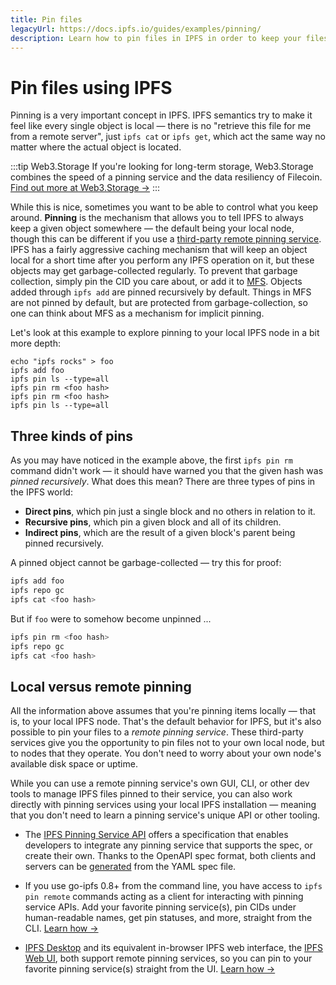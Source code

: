 ```yaml
---
title: Pin files
legacyUrl: https://docs.ipfs.io/guides/examples/pinning/
description: Learn how to pin files in IPFS in order to keep your files and other objects local.
---
```


# Pin files using IPFS

Pinning is a very important concept in IPFS. IPFS semantics try to make it feel like every single object is local — there is no "retrieve this file for me from a remote server", just `ipfs cat` or `ipfs get`, which act the same way no matter where the actual object is located.

:::tip Web3.Storage
If you're looking for long-term storage, Web3.Storage combines the speed of a pinning service and the data resiliency of Filecoin. [Find out more at Web3.Storage →](https://web3.storage)
:::

While this is nice, sometimes you want to be able to control what you keep around. **Pinning** is the mechanism that allows you to tell IPFS to always keep a given object somewhere — the default being your local node, though this can be different if you use a [third-party remote pinning service](work-with-pinning-services.md). IPFS has a fairly aggressive caching mechanism that will keep an object local for a short time after you perform any IPFS operation on it, but these objects may get garbage-collected regularly. To prevent that garbage collection, simply pin the CID you care about, or add it to [MFS](../concepts/file-systems.md#mutable-file-system-mfs). Objects added through `ipfs add` are pinned recursively by default. Things in MFS are not pinned by default, but are protected from garbage-collection, so one can think about MFS as a mechanism for implicit pinning.

Let's look at this example to explore pinning to your local IPFS node in a bit more depth:

```
echo "ipfs rocks" > foo
ipfs add foo
ipfs pin ls --type=all
ipfs pin rm <foo hash>
ipfs pin rm <foo hash>
ipfs pin ls --type=all
```

## Three kinds of pins

As you may have noticed in the example above, the first `ipfs pin rm` command didn't work — it should have warned you that the given hash was _pinned recursively_. What does this mean? There are three types of pins in the IPFS world:

- **Direct pins**, which pin just a single block and no others in relation to it.
- **Recursive pins**, which pin a given block and all of its children.
- **Indirect pins**, which are the result of a given block's parent being pinned recursively.

A pinned object cannot be garbage-collected — try this for proof:

```bash
ipfs add foo
ipfs repo gc
ipfs cat <foo hash>
```

But if `foo` were to somehow become unpinned ...

```bash
ipfs pin rm <foo hash>
ipfs repo gc
ipfs cat <foo hash>
```

## Local versus remote pinning

All the information above assumes that you're pinning items locally — that is, to your local IPFS node. That's the default behavior for IPFS, but it's also possible to pin your files to a _remote pinning service_. These third-party services give you the opportunity to pin files not to your own local node, but to nodes that they operate. You don't need to worry about your own node's available disk space or uptime.

While you can use a remote pinning service's own GUI, CLI, or other dev tools to manage IPFS files pinned to their service, you can also work directly with pinning services using your local IPFS installation — meaning that you don't need to learn a pinning service's unique API or other tooling.

- The [IPFS Pinning Service API](https://ipfs.github.io/pinning-services-api-spec/) offers a specification that enables developers to integrate any pinning service that supports the spec, or create their own. Thanks to the OpenAPI spec format, both clients and servers can be [generated](https://github.com/ipfs/pinning-services-api-spec#code-generation) from the YAML spec file.

- If you use go-ipfs 0.8+ from the command line, you have access to `ipfs pin remote` commands acting as a client for interacting with pinning service APIs. Add your favorite pinning service(s), pin CIDs under human-readable names, get pin statuses, and more, straight from the CLI. [Learn how →](work-with-pinning-services.md)

- [IPFS Desktop](https://github.com/ipfs-shipyard/ipfs-desktop) and its equivalent in-browser IPFS web interface, the [IPFS Web UI](https://github.com/ipfs-shipyard/ipfs-webui), both support remote pinning services, so you can pin to your favorite pinning service(s) straight from the UI. [Learn how →](work-with-pinning-services.md)
